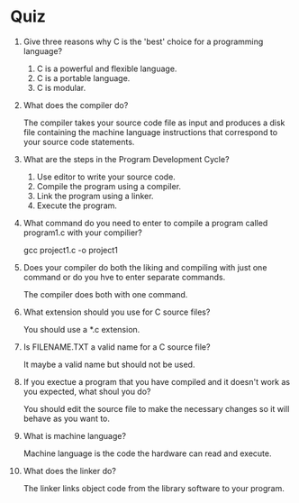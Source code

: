 # Quiz
1. Give three reasons why C is the 'best' choice for a programming language?
    1. C is a powerful and flexible language.
    2. C is a portable language.
    3. C is modular.

2. What does the compiler do?

    The compiler takes your source code file as input and produces a disk file containing the machine language instructions that correspond to your source code statements.

3. What are the steps in the Program Development Cycle?

    1. Use editor to write your source code.
    2. Compile the program using a compiler.
    3. Link the program using a linker.
    4. Execute the program.

4. What command do you need to enter to compile a program called program1.c with your compilier?

    gcc project1.c -o project1

5. Does your compiler do both the liking and compiling with just one command or do you hve to enter separate commands.

    The compiler does both with one command.

6. What extension should you use for C source files?

    You should use a *.c extension.

7. Is FILENAME.TXT a valid name for a C source file?

    It maybe a valid name but should not be used.

8. If you exectue a program that you have compiled and it doesn't work as you expected, what shoul you do?

    You should edit the source file to make the necessary changes so it will behave as you want to.

9. What is machine language?

    Machine language is the code the hardware can read and execute.

10. What does the linker do?

    The linker links object code from the library software to your program.